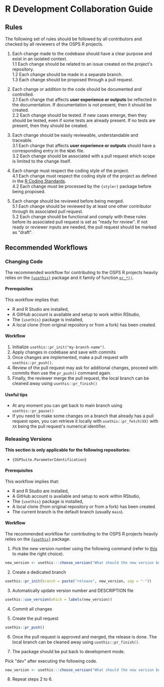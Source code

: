 # R Development Collaboration Guide

## Rules

The following set of rules should be followed by all contributors and checked by
all reviewers of the OSPS R projects.

1. Each change made to the codebase should have a clear purpose and exist in an
isolated context.  
  1.1 Each change should be related to an issue created on the project's repository.  
  1.2 Each change should be made in a separate branch.  
  1.3 Each change should be proposed through a pull request.  
  
2. Each change or addition to the code should be documented and controlled.  
  2.1 Each change that affects **user experience or outputs** be reflected in the documentation. If 
  documentation is not present, then it should be created.  
  2.2 Each change should be tested. If new cases emerge, then they should be 
  tested, even if some tests are already present. If no tests are present, then
  they should be created.  
  
3. Each change should be easily reviewable, understandable and traceable.   
  3.1 Each change that affects **user experience or outputs** should have a corresponding entry in the `NEWS` file.  
  3.2 Each change should be associated with a pull request which scope is limited to the change itself.  

  
4. Each change must respect the coding style of the project.    
  4.1 Each change must respect the coding style of the project as defined in the [R Coding Standards](CODING_STANDARDS_R.md).  
  4.2 Each change must be processed by the `{styler}` package before being proposed.  
  
  
5. Each change should be reviewed before being merged.  
  5.1 Each change should be reviewed by at least one other contributor through its associated pull request.  
  5.2 Each change should be functional and comply with these rules before its associated pull request is set as "ready for review". If not ready or reviewer inputs are needed, the pull request should be marked as "draft".  
  
  


## Recommended Workflows

### Changing Code

The recommended workflow for contributing to the OSPS R projects heavily relies on the [`{usethis}`](https://usethis.r-lib.org) package and it family of function [`pr_*()`](https://usethis.r-lib.org/articles/pr-functions.html).

#### Prerequisites

This workflow implies that:

-   R and R Studio are installed,
-   A GitHub account is available and setup to work within RStudio,
-   The `{usethis}` package is installed,
-   A local clone (from original repository or from a fork) has been created.

#### Workflow

1.  Initialize `usethis::pr_init("my-branch-name")`.
2.  Apply changes in codebase and save with commits
3.  Once changes are implemented, make a pull request with `usethis::pr_push()`.
4.  Review of the pull request may ask for additional changes, proceed with commits then use the `pr_push()` command again.
5.  Finally, the reviewer merge the pull request, the local branch can be cleaned away using `usethis::pr_finish()`

#### Useful tips

-   At any moment you can get back to main branch using `usethis::pr_pause()`
-   If you need to make some changes on a branch that already has a pull request open, you can retrieve it locally with `usethis::pr_fetch(XX)` with `XX` being the pull request's numerical identifier.

<!--- ### Reviewing Code  --->


### Releasing Versions

**This section is only applicable for the following repositories:**
  - `{OSPSuite.ParameterIdentification}`
  
#### Prerequisites

This workflow implies that:

- R and R Studio are installed,
- A GitHub account is available and setup to work within RStudio,
- The `{usethis}` package is installed,
- A local clone (from original repository or from a fork) has been created.
- The current branch is the default branch (usually `main`).

#### Workflow

The recommended workflow for contributing to the OSPS R projects heavily relies on the [`{usethis}`](https://usethis.r-lib.org) package.

1. Pick the new version number using the following command (refer to [this](https://r-pkgs.org/lifecycle.html#sec-lifecycle-version-number) to make the right choice).
```r
new_version <- usethis:::choose_version("What should the new version be?")
```
2. Create a dedicated branch
```r
usethis::pr_init(branch = paste("release", new_version, sep = "-"))
```
    
3. Automatically update version number and DESCRIPTION file
```r
usethis::use_version(which = labels(new_version))
```

4. Commit all changes

5. Create the pull request
```r
usethis::pr_push()
```

6. Once the pull request is approved and merged, the release is done. The local branch can be cleaned away using `usethis::pr_finish()`.

7. The package should be put back to development mode. 

Pick "dev" after executing the following code.

```r
new_version <- usethis:::choose_version("What should the new version be?")
```

8. Repeat steps 2 to 6.


